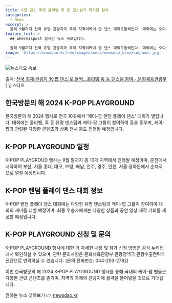 ```yaml
---
title: K팝 댄스 축제 홀리뱅·훅 등 댄스팀의 화려한 참여
categories:
  - News
excerpt: >
  올해 9월까지 전국 유명 관광지와 축제 지역이케이-팝 댄스 대회로들썩인다. 대회에는 오디션예능프로인스트릿 우…
feature_text: >
  ## whereispost 실시간 뉴스 속보입니다.

  올해 9월까지 전국 유명 관광지와 축제 지역이케이-팝 댄스 대회로들썩인다. 대회에는 오디션예능프로인스트릿 우…
image: 'https://newsdao.kr/res/images/meta/newsdao_breakingnews.jpg'
---
```


![뉴스다오 속보](https://newsdao.kr/res/images/meta/newsdao_breakingnews.jpg)

<p>출처: <a href="https://newsdao.kr/3876" rel="dofollow">전국 축제·관광지 ‘K-팝 댄스’로 들썩…홀리뱅·훅 등 댄스팀 참여 - 문화체육관광부</a> | 뉴스다오</p>

<h2 data-ke-size="size26">한국방문의 해 2024 K-POP PLAYGROUND</h2>
<p data-ke-size="size16">한국방문의 해 2024 행사로 전국 10곳에서 '케이-팝 랜덤 플레이 댄스' 대회가 열립니다. 대회에는 홀리뱅, 훅 등 유명 댄스팀과 케이-팝 그룹이 참여하여 흥을 돋우며, 케이-팝과 관련된 다양한 콘텐츠와 상품 전시 등도 진행될 예정입니다.</p>

<h2 data-ke-size="size26">K-POP PLAYGROUND 일정</h2>
<p data-ke-size="size16">K-POP PLAYGROUD 행사는 9월 말까지 총 10개 지역에서 진행될 예정이며, 춘천에서 시작하여 부산, 서울 홍대, 대구, 보령, 해남, 전주, 경주, 인천, 서울 광화문에서 순차적으로 열릴 예정입니다.</p>

<h2 data-ke-size="size26">K-POP 랜덤 플레이 댄스 대회 정보</h2>
<p data-ke-size="size16">K-POP 랜덤 플레이 댄스 대회에는 다양한 유명 댄스팀과 케이-팝 그룹이 참여하여 대회의 재미를 더할 예정이며, 최종 우승자에게는 다양한 상품과 공연 영상 제작 기회를 제공할 예정입니다.</p>

<h2 data-ke-size="size26">K-POP PLAYGROUND 신청 및 문의</h2>
<p data-ke-size="size16">K-POP PLAYGROUND 행사에 대한 더 자세한 내용 및 참가 신청 방법은 공식 누리집에서 확인하실 수 있으며, 관련 문의사항은 문화체육관광부 관광정책국 관광수출전략추진단으로 연락하실 수 있습니다. (문의 전화번호: 044-203-2782)</p>

이번 한국방문의 해 2024 K-POP PLAYGROUND 행사를 통해 국내외 케이-팝 팬들은 다양한 관련 콘텐츠를 즐기며, 지역의 축제와 관광지에 활력을 불어넣을 것으로 기대됩니다. 

원하는 뉴스 찾아보기 👉 <a href="https://newsdao.kr" rel="dofollow">newsdao.kr</a>



